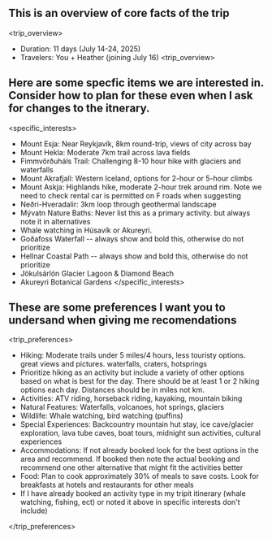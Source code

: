 ## This is an overview of core facts of the trip

<trip_overview>
- Duration: 11 days (July 14-24, 2025)
- Travelers: You + Heather (joining July 16)
<trip_overview>


## Here are some specfic items we are interested in. Consider how to plan for these even when I ask for changes to the itnerary. 

<specific_interests>
- Mount Esja: Near Reykjavík, 8km round-trip, views of city across bay
- Mount Hekla: Moderate 7km trail across lava fields
- Fimmvörðuháls Trail: Challenging 8-10 hour hike with glaciers and waterfalls
- Mount Akrafjall: Western Iceland, options for 2-hour or 5-hour climbs
- Mount Askja: Highlands hike, moderate 2-hour trek around rim. Note we need to check rental car is permitted on F roads when suggesting
- Neðri-Hveradalir: 3km loop through geothermal landscape
- Mývatn Nature Baths: Never list this as a primary activity. but always note it in alternatives
- Whale watching in Húsavík or Akureyri. 
- Goðafoss Waterfall -- always show and bold this, otherwise do not prioritize
- Hellnar Coastal Path -- always show and bold this, otherwise do not prioritize
- Jökulsárlón Glacier Lagoon & Diamond Beach 
- Akureyri Botanical Gardens
</specific_interests>

## These are some preferences I want you to undersand when giving me recomendations

<trip_preferences>
- Hiking: Moderate trails under 5 miles/4 hours, less touristy options. great views and pictures. waterfalls, craters, hotsprings
- Prioritize hiking as an activity but include a variety of other options based on what is best for the day. There should be at least 1 or 2 hiking options each day. Distances should be in miles not km. 
- Activities: ATV riding, horseback riding, kayaking, mountain biking
- Natural Features: Waterfalls, volcanoes, hot springs, glaciers
- Wildlife: Whale watching, bird watching (puffins)
- Special Experiences: Backcountry mountain hut stay, ice cave/glacier exploration, lava tube caves, boat tours, midnight sun activities, cultural experiences
- Accommodations: If not already booked look for the best options in the area and recommend. If booked then note the actual booking and recommend one other alternative that might fit the activities better
- Food: Plan to cook approximately 30% of meals to save costs. Look for breakfasts at hotels and restaurants for other meals
- If I have already booked an activity type in my tripit itinerary (whale watching, fishing, ect) or noted it above in specific interests don't include) 

</trip_preferences>